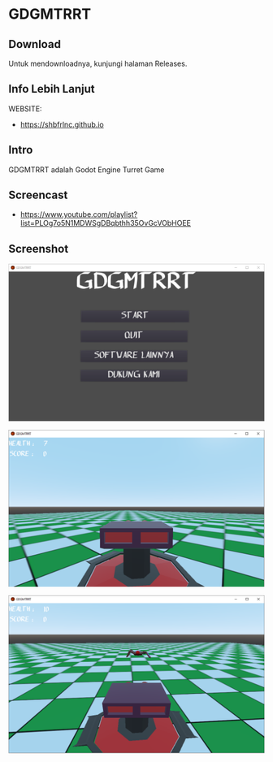 # GDGMTRRT

## Download

Untuk mendownloadnya, kunjungi halaman Releases.

## Info Lebih Lanjut

WEBSITE:

- https://shbfrlnc.github.io

## Intro

GDGMTRRT adalah Godot Engine Turret Game

## Screencast

- https://www.youtube.com/playlist?list=PLOg7o5N1MDWSgDBqbthh35OvGcVObHOEE

## Screenshot

![ScreenShot](assets/GDGMTRRT1.png?raw=true)

![ScreenShot](assets/GDGMTRRT2.png?raw=true)

![ScreenShot](assets/GDGMTRRT3.png?raw=true)
